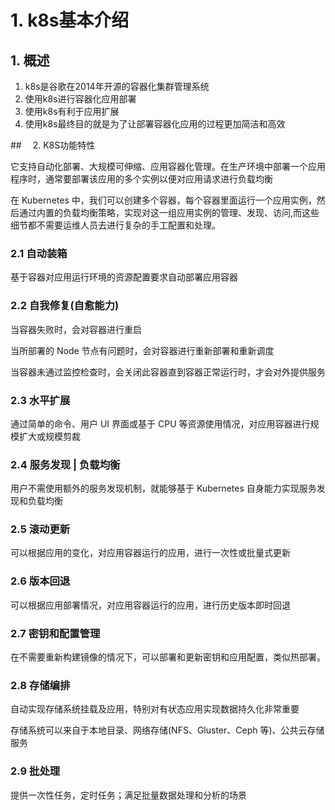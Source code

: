 # 1. k8s基本介绍

##  1. 概述

1. k8s是谷歌在2014年开源的容器化集群管理系统
2. 使用k8s进行容器化应用部署
3. 使用k8s有利于应用扩展
4. 使用k8s最终目的就是为了让部署容器化应用的过程更加简洁和高效

##　 2. K8S功能特性

它支持自动化部署、大规模可伸缩、应用容器化管理。在生产环境中部署一个应用程序时，通常要部署该应用的多个实例以便对应用请求进行负载均衡

在 Kubernetes 中，我们可以创建多个容器，每个容器里面运行一个应用实例，然后通过内置的负载均衡策略，实现对这一组应用实例的管理、发现、访问,而这些细节都不需要运维人员去进行复杂的手工配置和处理。

### 2.1 自动装箱

基于容器对应用运行环境的资源配置要求自动部署应用容器

### 2.2 自我修复(自愈能力)

当容器失败时，会对容器进行重启

当所部署的 Node 节点有问题时，会对容器进行重新部署和重新调度

当容器未通过监控检查时，会关闭此容器直到容器正常运行时，才会对外提供服务

### 2.3 水平扩展

通过简单的命令、用户 UI 界面或基于 CPU 等资源使用情况，对应用容器进行规模扩大或规模剪裁

###  2.4 服务发现 | 负载均衡

用户不需使用额外的服务发现机制，就能够基于 Kubernetes 自身能力实现服务发现和负载均衡

###  2.5 滚动更新

可以根据应用的变化，对应用容器运行的应用，进行一次性或批量式更新

### 2.6 版本回退

可以根据应用部署情况，对应用容器运行的应用，进行历史版本即时回退

### 2.7 密钥和配置管理

在不需要重新构建镜像的情况下，可以部署和更新密钥和应用配置，类似热部署。

### 2.8 存储编排

自动实现存储系统挂载及应用，特别对有状态应用实现数据持久化非常重要

存储系统可以来自于本地目录、网络存储(NFS、Gluster、Ceph 等)、公共云存储服务

### 2.9 批处理

提供一次性任务，定时任务；满足批量数据处理和分析的场景

